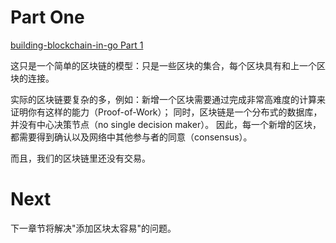# Part One

[building-blockchain-in-go Part 1](https://jeiwan.cc/posts/building-blockchain-in-go-part-1/)

这只是一个简单的区块链的模型：只是一些区块的集合，每个区块具有和上一个区块的连接。

实际的区块链要复杂的多，例如：新增一个区块需要通过完成非常高难度的计算来证明你有这样的能力（Proof-of-Work）；
同时，区块链是一个分布式的数据库，并没有中心决策节点（no single decision maker）。
因此，每一个新增的区块，都需要得到确认以及网络中其他参与者的同意（consensus）。

而且，我们的区块链里还没有交易。

# Next
下一章节将解决"添加区块太容易"的问题。